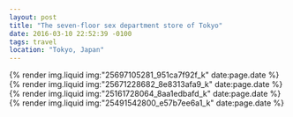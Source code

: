 ```yaml
---
layout: post
title: "The seven-floor sex department store of Tokyo"
date: 2016-03-10 22:52:39 -0100
tags: travel
location: "Tokyo, Japan"
---
```


{% render img.liquid img:"25697105281_951ca7f92f_k" date:page.date %}
{% render img.liquid img:"25671228682_8e8313afa9_k" date:page.date %}
{% render img.liquid img:"25161728064_8aa1edbafd_k" date:page.date %}
{% render img.liquid img:"25491542800_e57b7ee6a1_k" date:page.date %}
